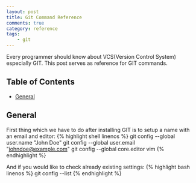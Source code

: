 ```yaml
---
layout: post
title: Git Command Reference
comments: true
category: reference
tags:
    - git
---
```


Every programmer should know about VCS(Version Control System) especially GIT. This post serves as reference
for GIT commands.

## Table of Contents
- [General](#General)

## General
First thing which we have to do after installing GIT is to setup a name with an email and editor:
{% highlight shell linenos %}
git config --global user.name "John Doe"
git config --global user.email "johndoe@example.com"
git config --global core.editor vim
{% endhighlight %}

And if you would like to check already existing settings:
{% highlight bash linenos %}
git config --list
{% endhighlight %}

